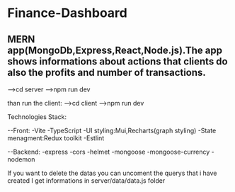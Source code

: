 # Finance-Dashboard

## MERN app(MongoDb,Express,React,Node.js).The app shows informations about actions that clients do also the profits and number of transactions.

-->cd server
-->npm run dev
 
than run the client:
-->cd client
-->npm run dev 
 
Technologies Stack: 
 
--Front: 
-Vite
-TypeScript
-UI styling:Mui,Recharts(graph styling)
-State menagment:Redux toolkit
-Estlint

--Backend:
-express
-cors
-helmet
-mongoose
-mongoose-currency
-nodemon

If you want to delete the datas you can uncoment the querys that i have created
I get informations in server/data/data.js folder
